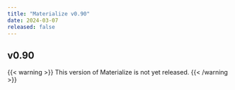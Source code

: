 ```yaml
---
title: "Materialize v0.90"
date: 2024-03-07
released: false
---
```


## v0.90

{{< warning >}}
This version of Materialize is not yet released.
{{< /warning >}}
